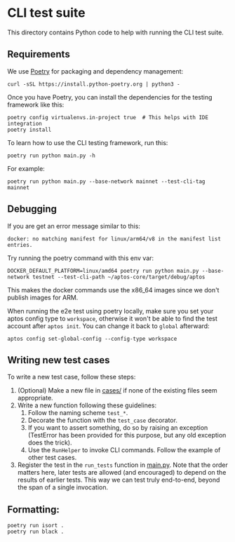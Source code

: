 # CLI test suite
This directory contains Python code to help with running the CLI test suite.

## Requirements
We use [Poetry](https://python-poetry.org/docs/#installation) for packaging and dependency management:

```
curl -sSL https://install.python-poetry.org | python3 -
```

Once you have Poetry, you can install the dependencies for the testing framework like this:
```
poetry config virtualenvs.in-project true  # This helps with IDE integration
poetry install
```

To learn how to use the CLI testing framework, run this:
```
poetry run python main.py -h
```

For example:
```
poetry run python main.py --base-network mainnet --test-cli-tag mainnet
```

## Debugging

If you are get an error message similar to this:
```
docker: no matching manifest for linux/arm64/v8 in the manifest list entries.
```

Try running the poetry command with this env var:
```
DOCKER_DEFAULT_PLATFORM=linux/amd64 poetry run python main.py --base-network testnet --test-cli-path ~/aptos-core/target/debug/aptos
```
This makes the docker commands use the x86_64 images since we don't publish images for ARM.

When running the e2e test using poetry locally, make sure you set your aptos config type to `workspace`, otherwise it won't be able to find the test account after `aptos init`. You can change it back to `global` afterward:
```
aptos config set-global-config --config-type workspace
```

## Writing new test cases
To write a new test case, follow these steps:
1. (Optional) Make a new file in [cases/](cases/) if none of the existing files seem appropriate.
1. Write a new function following these guidelines:
    1. Follow the naming scheme `test_*`.
    1. Decorate the function with the `test_case` decorator.
    1. If you want to assert something, do so by raising an exception (TestError has been provided for this purpose, but any old exception does the trick).
    1. Use the `RunHelper` to invoke CLI commands. Follow the example of other test cases.
1. Register the test in the `run_tests` function in [main.py](main.py). Note that the order matters here, later tests are allowed (and encouraged) to depend on the results of earlier tests. This way we can test truly end-to-end, beyond the span of a single invocation.

## Formatting:
```
poetry run isort .
poetry run black .
```
